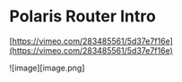 Polaris Router Intro
===

[https://vimeo.com/283485561/5d37e7f16e](https://vimeo.com/283485561/5d37e7f16e)

![image][image.png]